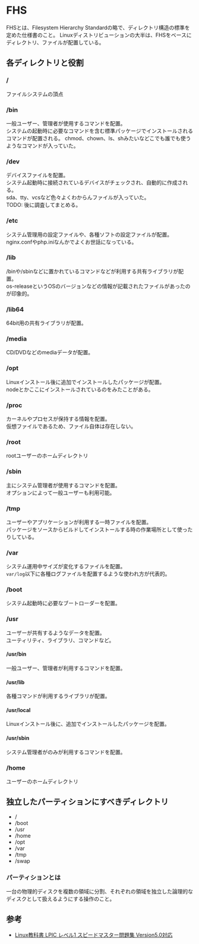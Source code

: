 # FHS

FHSとは、Filesystem Hierarchy Standardの略で、ディレクトリ構造の標準を定めた仕様書のこと。
Linuxディストリビューションの大半は、FHSをベースにディレクトリ、ファイルが配置している。

## 各ディレクトリと役割

### /
ファイルシステムの頂点

### /bin
一般ユーザー、管理者が使用するコマンドを配置。  
システムの起動時に必要なコマンドを含む標準パッケージでインストールされるコマンドが配置される。
chmod、chown、ls、shみたいなどこでも誰でも使うようなコマンドが入っていた。

### /dev
デバイスファイルを配置。  
システム起動時に接続されているデバイスがチェックされ、自動的に作成される。  
sda、tty、vcsなど色々よくわからんファイルが入っていた。  
TODO: 後に調査してまとめる。

### /etc
システム管理用の設定ファイルや、各種ソフトの設定ファイルが配置。  
nginx.confやphp.iniなんかでよくお世話になっている。

### /lib
/binや/sbinなどに置かれているコマンドなどが利用する共有ライブラリが配置。  
os-releaseというOSのバージョンなどの情報が記載されたファイルがあったのが印象的。

### /lib64
64bit用の共有ライブラリが配置。

### /media
CD/DVDなどのmediaデータが配置。

### /opt
Linuxインストール後に追加でインストールしたパッケージが配置。  
nodeとかここにインストールされているのをみたことがある。

### /proc
カーネルやプロセスが保持する情報を配置。  
仮想ファイルであるため、ファイル自体は存在しない。

### /root
rootユーザーのホームディレクトリ

### /sbin
主にシステム管理者が使用するコマンドを配置。  
オプションによって一般ユーザーも利用可能。

### /tmp
ユーザーやアプリケーションが利用する一時ファイルを配置。  
パッケージをソースからビルドしてインストールする時の作業場所として使ったりしている。

### /var
システム運用中サイズが変化するファイルを配置。  
`var/log`以下に各種ログファイルを配置するような使われ方が代表的。

### /boot
システム起動時に必要なブートローダーを配置。

### /usr
ユーザーが共有するようなデータを配置。  
ユーティリティ、ライブラリ、コマンドなど。

#### /usr/bin
一般ユーザー、管理者が利用するコマンドを配置。

#### /usr/lib
各種コマンドが利用するライブラリが配置。

#### /usr/local
Linuxインストール後に、追加でインストールしたパッケージを配置。

#### /usr/sbin
システム管理者がのみが利用するコマンドを配置。  

### /home
ユーザーのホームディレクトリ

## 独立したパーティションにすべきディレクトリ
- /
- /boot
- /usr
- /home
- /opt
- /var
- /tmp
- /swap

### パーティションとは
一台の物理的ディスクを複数の領域に分割、それぞれの領域を独立した論理的なディスクとして扱えるようにする操作のこと。

## 参考
- [Linux教科書 LPIC レベル1 スピードマスター問題集 Version5.0対応](https://www.shoeisha.co.jp/book/detail/9784798160856)
